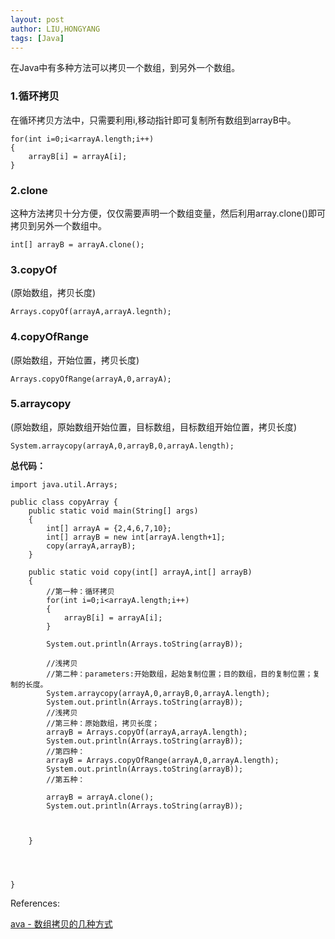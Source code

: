 ```yaml
---
layout: post
author: LIU,HONGYANG
tags: [Java]
---
```






在Java中有多种方法可以拷贝一个数组，到另外一个数组。

### 1.循环拷贝

在循环拷贝方法中，只需要利用i,移动指针即可复制所有数组到arrayB中。

```{java}
for(int i=0;i<arrayA.length;i++)
{
	arrayB[i] = arrayA[i];
}

```


### 2.clone

这种方法拷贝十分方便，仅仅需要声明一个数组变量，然后利用array.clone()即可拷贝到另外一个数组中。

```{java}
int[] arrayB = arrayA.clone();
```


### 3.copyOf

(原始数组，拷贝长度)


```{java}
Arrays.copyOf(arrayA,arrayA.legnth);
```

### 4.copyOfRange


(原始数组，开始位置，拷贝长度)

```{java}
Arrays.copyOfRange(arrayA,0,arrayA);
```


### 5.arraycopy

(原始数组，原始数组开始位置，目标数组，目标数组开始位置，拷贝长度)

```{java}
System.arraycopy(arrayA,0,arrayB,0,arrayA.length);
```



**总代码：**



```{java}
import java.util.Arrays;

public class copyArray {
    public static void main(String[] args)
    {
        int[] arrayA = {2,4,6,7,10};
        int[] arrayB = new int[arrayA.length+1];
        copy(arrayA,arrayB);
    }

    public static void copy(int[] arrayA,int[] arrayB)
    {
        //第一种：循环拷贝
        for(int i=0;i<arrayA.length;i++)
        {
            arrayB[i] = arrayA[i];
        }

        System.out.println(Arrays.toString(arrayB));

        //浅拷贝
        //第二种：parameters:开始数组，起始复制位置；目的数组，目的复制位置；复制的长度。
        System.arraycopy(arrayA,0,arrayB,0,arrayA.length);
        System.out.println(Arrays.toString(arrayB));
        //浅拷贝
        //第三种：原始数组，拷贝长度；
        arrayB = Arrays.copyOf(arrayA,arrayA.length);
        System.out.println(Arrays.toString(arrayB));
        //第四种：
        arrayB = Arrays.copyOfRange(arrayA,0,arrayA.length);
        System.out.println(Arrays.toString(arrayB));
        //第五种：

        arrayB = arrayA.clone();
        System.out.println(Arrays.toString(arrayB));



    }




}

```

References:

[ava - 数组拷贝的几种方式](https://blog.csdn.net/u011669700/article/details/79323251)